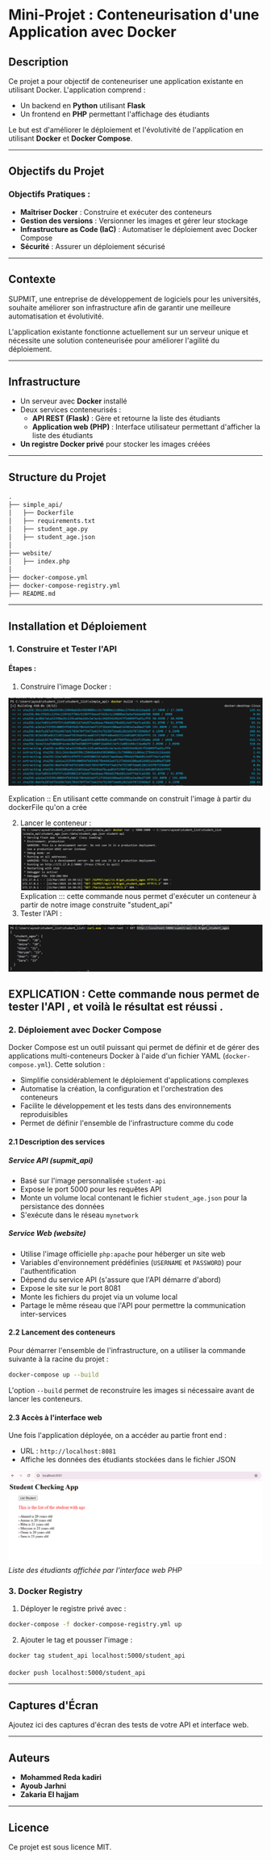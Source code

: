 # Mini-Projet : Conteneurisation d'une Application avec Docker

## Description
Ce projet a pour objectif de conteneuriser une application existante en utilisant Docker. L'application comprend :
- Un backend en **Python** utilisant **Flask**
- Un frontend en **PHP** permettant l'affichage des étudiants

Le but est d'améliorer le déploiement et l'évolutivité de l'application en utilisant **Docker** et **Docker Compose**.

---
## Objectifs du Projet
### Objectifs Pratiques :
- **Maîtriser Docker** : Construire et exécuter des conteneurs
- **Gestion des versions** : Versionner les images et gérer leur stockage
- **Infrastructure as Code (IaC)** : Automatiser le déploiement avec Docker Compose
- **Sécurité** : Assurer un déploiement sécurisé

---
## Contexte
SUPMIT, une entreprise de développement de logiciels pour les universités, souhaite améliorer son infrastructure afin de garantir une meilleure automatisation et évolutivité.

L'application existante fonctionne actuellement sur un serveur unique et nécessite une solution conteneurisée pour améliorer l'agilité du déploiement.

---
## Infrastructure
- Un serveur avec **Docker** installé
- Deux services conteneurisés :
  - **API REST (Flask)** : Gère et retourne la liste des étudiants
  - **Application web (PHP)** : Interface utilisateur permettant d'afficher la liste des étudiants
- **Un registre Docker privé** pour stocker les images créées

---
## Structure du Projet
```
.
├── simple_api/
│   ├── Dockerfile
│   ├── requirements.txt
│   ├── student_age.py
│   ├── student_age.json
│
├── website/
│   ├── index.php
│
├── docker-compose.yml
├── docker-compose-registry.yml
├── README.md
```

---
## Installation et Déploiement
### 1. Construire et Tester l'API
#### Étapes :
1. Construire l'image Docker :

![build image from DockerFile](screenDocker/file.png)

Explication ::
En utilisant cette commande on construit l'image à partir du dockerFile qu'on a crée 

2. Lancer le conteneur :
![lancer le conteneur à partir de l'image ](screenDocker/runImage.PNG)
Explication ::: 
cette commande nous permet d'exécuter un conteneur à partir de notre image construite "student_api"
3. Tester l'API :

![Tester l'API à travers le conteneur  ](screenDocker/testDF.png)

EXPLICATION :
Cette commande nous permet de tester l'API , et voilà le résultat est réussi .   
---
### 2. Déploiement avec Docker Compose

Docker Compose est un outil puissant qui permet de définir et de gérer des applications multi-conteneurs Docker à l'aide d'un fichier YAML (`docker-compose.yml`). Cette solution :

- Simplifie considérablement le déploiement d'applications complexes
- Automatise la création, la configuration et l'orchestration des conteneurs
- Facilite le développement et les tests dans des environnements reproduisibles
- Permet de définir l'ensemble de l'infrastructure comme du code


#### 2.1 Description des services

##### Service API (supmit_api)
- Basé sur l'image personnalisée `student-api`
- Expose le port 5000 pour les requêtes API
- Monte un volume local contenant le fichier `student_age.json` pour la persistance des données
- S'exécute dans le réseau `mynetwork`

##### Service Web (website)
- Utilise l'image officielle `php:apache` pour héberger un site web
- Variables d'environnement prédéfinies (`USERNAME` et `PASSWORD`) pour l'authentification
- Dépend du service API (s'assure que l'API démarre d'abord)
- Expose le site sur le port 8081
- Monte les fichiers du projet via un volume local
- Partage le même réseau que l'API pour permettre la communication inter-services

#### 2.2 Lancement des conteneurs

Pour démarrer l'ensemble de l'infrastructure, on a utiliser la commande suivante à la racine du projet :

```bash
docker-compose up --build
```

L'option `--build` permet de reconstruire les images si nécessaire avant de lancer les conteneurs.

#### 2.3 Accès à l'interface web

Une fois l'application déployée, on a accéder au partie front end :

- URL : `http://localhost:8081`
- Affiche les données des étudiants stockées dans le fichier JSON

![Interface web PHP](screenDocker/check.png)
*Liste des étudiants affichée par l'interface web PHP*







### 3. Docker Registry
1. Déployer le registre privé avec :
```sh
docker-compose -f docker-compose-registry.yml up 
```
2. Ajouter le tag et pousser l'image :
```sh
docker tag student_api localhost:5000/student_api

docker push localhost:5000/student_api
```

---
## Captures d'Écran
Ajoutez ici des captures d'écran des tests de votre API et interface web.

---
## Auteurs
- **Mohammed Reda kadiri**
- **Ayoub Jarhni**
- **Zakaria El hajjam**

---
## Licence
Ce projet est sous licence MIT.

